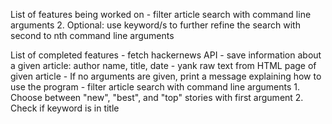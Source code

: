 List of features being worked on
    - filter article search with command line arguments
        2. Optional: use keyword/s to further refine the search with second to nth command line arguments

List of completed features
    - fetch hackernews API
    - save information about a given article: author name, title, date
    - yank raw text from HTML page of given article
    - If no arguments are given, print a message explaining how to use the program
    - filter article search with command line arguments
        1. Choose between "new", "best", and "top" stories with first argument
        2. Check if keyword is in title
